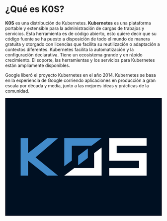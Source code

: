 # ¿Qué es K0S?

__K0S__ es una distribución de Kubernetes. __**Kubernetes**__ es una plataforma portable y extensible para la administración de cargas de trabajos y servicios. 
Esta herramienta es de código abierto, esto quiere decir que su código fuente se ha puesto a disposición de todo el mundo de manera gratuita y otorgado con 
licencias que facilita su reutilización o adaptación a contextos diferentes.
Kubernetes facilita la automatización y la configuración declarativa. Tiene un ecosistema grande y en rápido crecimiento. El soporte, las herramientas y los servicios para 
Kubernetes están ampliamente disponibles.

Google liberó el proyecto Kubernetes en el año 2014. 
Kubernetes se basa en la experiencia de Google corriendo aplicaciones en producción a gran escala por década y media, junto a las mejores ideas y prácticas de la comunidad.

![ k0s ](https://github.com/juanglez01/K0S/blob/c69a9256a339794941c3904c4cee74e2531e2e3f/Imagenes/k0s.png)
